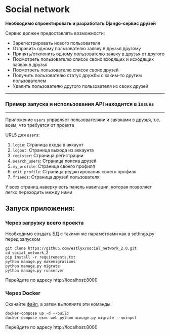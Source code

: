 # Social network #

__Необходимо спроектировать и разработать Django-сервис друзей__

Сервис должен предоставлять возможности:
* Зарегистрировать нового пользователя
* Отправить одному пользователю заявку в друзья другому
* Принять/отклонить одному пользователю заявку в друзья от другого
* Посмотреть пользователю список своих входящих и исходящих заявок в друзья
* Посмотреть пользователю список своих друзей
* Получить пользователю статус дружбы с каким-то другим пользователем
* Удалить пользователю другого пользователя из своих друзей

___
### Пример запуска и использования API находится в `Issues`
___
Приложение `users` управляет пользователяии и заявками в друзья, т.е. всем, что требуется от проекта

URLS для `users`:
1. `login`: Страница входа в аккаунт
2. `logout`: Страница выхода из аккаунта
3. `register`: Страница регистрации
4. `search_users`: Страница поиска друзей
5. `my_profile`: Страница своего профиля
6. `edit_profile`: Страница редактирования своего профиля
7. `friends`: Страница друзей пользователя

У всех страниц наверху есть панель навигации, которая позволяет легко переходить между ними

## Запуск приложения:
### Через загрузку всего проекта 
Необходимо создать БД с такими же параметрами как в settings.py перед запуском
```
git clone https://github.com/estlyx/social_network_2.0.git
cd social_network_2
pip install -r requirements.txt
python manage.py makemigrations
python manage.py migrate
python manage.py runserver
```
Перейдите по адресу http://localhost:8000

### Через Docker
Скачайте [файл](https://github.com/estlyx/social_network_2.0/blob/master/social_network_2/docker-compose.yml), а затем выполните эти команды:
```
docker-compose up -d --build
docker-compose exec web python manage.py migrate --noinput
```
Перейдите по адресу http://localhost:8000
